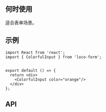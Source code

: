 ## 何时使用

适合表单场景。

## 示例

```tsx
import React from 'react';
import { ColorfulInput } from 'loco-form';


export default () => {
  return <div>
    <ColorfulInput color="orange"/>
  </div>
};
```

## API

<API hideTitle  src="@/components/colorful-input/colorful-input.tsx" />
